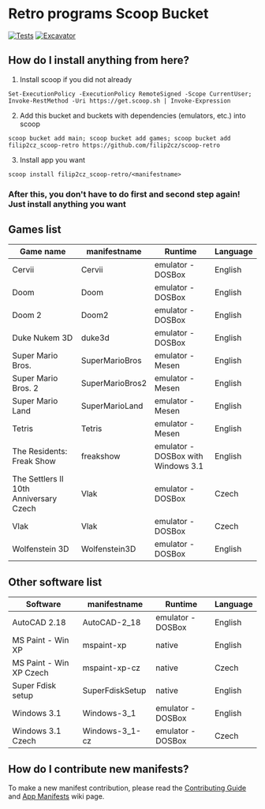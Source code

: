 # Retro programs Scoop Bucket

[![Tests](https://github.com/filip2cz/scoop-retro/actions/workflows/ci.yml/badge.svg)](https://github.com/filip2cz/scoop-retro/actions/workflows/ci.yml) [![Excavator](https://github.com/filip2cz/scoop-retro/actions/workflows/excavator.yml/badge.svg)](https://github.com/filip2cz/scoop-retro/actions/workflows/excavator.yml)

## How do I install anything from here?

1. Install scoop if you did not already
```pwsh
Set-ExecutionPolicy -ExecutionPolicy RemoteSigned -Scope CurrentUser; Invoke-RestMethod -Uri https://get.scoop.sh | Invoke-Expression
```

2. Add this bucket and buckets with dependencies (emulators, etc.) into scoop
```pwsh
scoop bucket add main; scoop bucket add games; scoop bucket add filip2cz_scoop-retro https://github.com/filip2cz/scoop-retro
```

3. Install app you want
```pwsh
scoop install filip2cz_scoop-retro/<manifestname>
```

### After this, you don't have to do first and second step again! Just install anything you want

## Games list

| Game name                                 | manifestname      | Runtime                               | Language  |
| ----------------------------------------- | ----------------- | ------------------------------------- | --------- |
| Cervii                                    | Cervii            | emulator - DOSBox                     | English   |
| Doom                                      | Doom              | emulator - DOSBox                     | English   |
| Doom 2                                    | Doom2             | emulator - DOSBox                     | English   |
| Duke Nukem 3D                             | duke3d            | emulator - DOSBox                     | English   |
| Super Mario Bros.                         | SuperMarioBros    | emulator - Mesen                      | English   |
| Super Mario Bros. 2                       | SuperMarioBros2   | emulator - Mesen                      | English   |
| Super Mario Land                          | SuperMarioLand    | emulator - Mesen                      | English   |
| Tetris                                    | Tetris            | emulator - Mesen                      | English   |
| The Residents: Freak Show                 | freakshow         | emulator - DOSBox with Windows 3.1    | English   |
| The Settlers II 10th Anniversary Czech    | Vlak              | emulator - DOSBox                     | Czech     |
| Vlak                                      | Vlak              | emulator - DOSBox                     | Czech     |
| Wolfenstein 3D                            | Wolfenstein3D     | emulator - DOSBox                     | English   |

## Other software list

| Software                  | manifestname      | Runtime           | Language  |
| ------------------------- | ----------------- | ----------------- | --------- |
| AutoCAD 2.18              | AutoCAD-2_18      | emulator - DOSBox | English   |
| MS Paint - Win XP         | mspaint-xp        | native            | English   |
| MS Paint - Win XP Czech   | mspaint-xp-cz     | native            | Czech     |
| Super Fdisk setup         | SuperFdiskSetup   | native            | English   |
| Windows 3.1               | Windows-3_1       | emulator - DOSBox | English   |
| Windows 3.1 Czech         | Windows-3_1-cz    | emulator - DOSBox | Czech     |

## How do I contribute new manifests?

To make a new manifest contribution, please read the [Contributing
Guide](https://github.com/ScoopInstaller/.github/blob/main/.github/CONTRIBUTING.md)
and [App Manifests](https://github.com/ScoopInstaller/Scoop/wiki/App-Manifests)
wiki page.